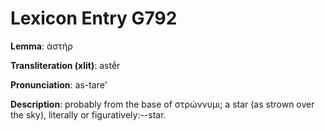 # Lexicon Entry G792

**Lemma**: ἀστήρ

**Transliteration (xlit)**: astḗr

**Pronunciation**: as-tare'

**Description**:
probably from the base of στρώννυμι; a star (as strown over the sky), literally or figuratively:--star.
